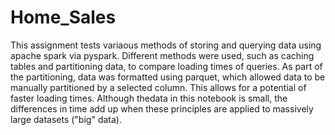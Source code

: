 # Home_Sales

This assignment tests variaous methods of storing and querying data using apache spark via pyspark. Different methods were used, such as caching tables and partitioning data, to compare loading times of queries. As part of the partitioning, data was formatted using parquet, which allowed data to be manually partitioned by a selected column. This allows for a potential of faster loading times. Although thedata in this notebook is small, the differences in time add up when these principles are applied to massively large datasets ("big" data).